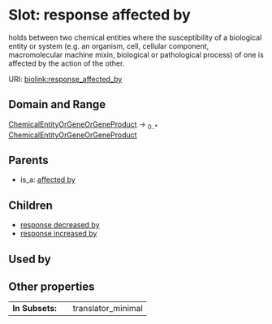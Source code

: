 
# Slot: response affected by


holds between two chemical entities where the susceptibility of a biological entity or system (e.g. an organism, cell, cellular component, macromolecular machine mixin, biological or pathological process) of one is affected by the action of the other.

URI: [biolink:response_affected_by](https://w3id.org/biolink/vocab/response_affected_by)


## Domain and Range

[ChemicalEntityOrGeneOrGeneProduct](ChemicalEntityOrGeneOrGeneProduct.md) &#8594;  <sub>0..\*</sub> [ChemicalEntityOrGeneOrGeneProduct](ChemicalEntityOrGeneOrGeneProduct.md)

## Parents

 *  is_a: [affected by](affected_by.md)

## Children

 *  [response decreased by](response_decreased_by.md)
 *  [response increased by](response_increased_by.md)

## Used by


## Other properties

|  |  |  |
| --- | --- | --- |
| **In Subsets:** | | translator_minimal |

